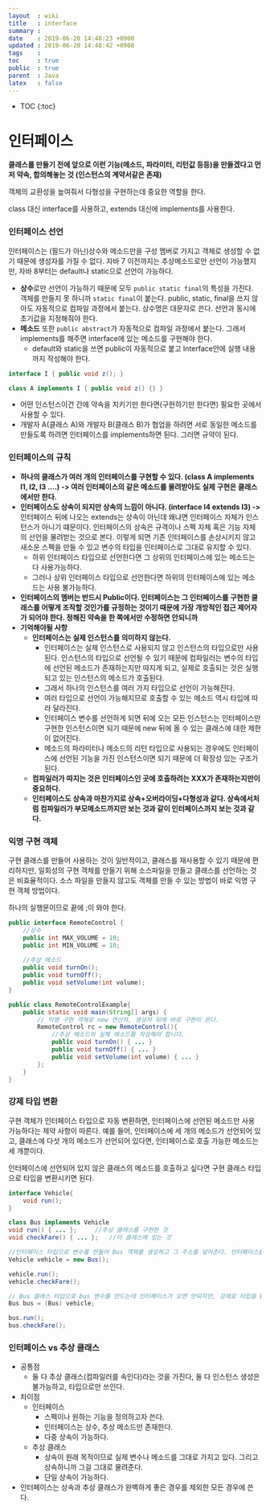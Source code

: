 ```yaml
---
layout  : wiki
title   : interface
summary : 
date    : 2019-06-20 14:48:23 +0900
updated : 2019-06-20 14:48:42 +0900
tags    : 
toc     : true
public  : true
parent  : Java
latex   : false
---
```

* TOC
{:toc}

# 인터페이스

**클래스를 만들기 전에 앞으로 이런 기능(메소드, 파라미터, 리턴값 등등)을 만들겠다고 먼저 약속, 합의해놓는 것 (인스턴스의 계약서같은 존재)**

객체의 교환성을 높여줘서 다형성을 구현하는데 중요한 역할을 한다.

class 대신 interface를 사용하고, extends 대신에 implements를 사용한다.

### 인터페이스 선언

인터페이스는 (필드가 아닌)상수와 메소드만을 구성 멤버로 가지고 객체로 생성할 수 없기 때문에 생성자를 가질 수 없다. 자바 7 이전까지는 추상메소드로만 선언이 가능했지만, 자바 8부터는 default나 static으로 선언이 가능하다.

- **상수**로만 선언이 가능하기 때문에 모두 `public static final`의 특성을 가진다. 객체를 만들지 못 하니까 `static final`이 붙는다.  public, static, final을 쓰지 않아도 자동적으로 컴파일 과정에서 붙는다. 상수명은 대문자로 쓴다. 선언과 동시에 초기값을 지정해줘야 한다.
- **메소드** 또한 `public abstract`가 자동적으로 컴파일 과정에서 붙는다. 그래서 implements를 해주면 interface에 있는 메소드를 구현해야 한다.
  - default와 static을 쓰면 public이 자동적으로 붙고 Interface안에 실행 내용까지 작성해야 한다.

```java
interface I { public void z(); }

class A implements I { public void z() {} }
```

- 어떤 인스턴스이건 간에 약속을 지키기만 한다면(구현하기만 한다면) 필요한 곳에서 사용할 수 있다.
- 개발자 A(클래스 A)와 개발자 B(클래스 B)가 협업을 하려면 서로 동일한 메소드를 만들도록 하려면 인터페이스를 implements하면 된다. 그러면 규약이 된다.

### 인터페이스의 규칙

- **하나의 클래스가 여러 개의 인터페이스를 구현할 수 있다. (class A implements I1, I2, I3 ….) -> 여러 인터페이스의 같은 메소드를 물려받아도 실제 구현은 클래스에서만 한다.**
- **인터페이스도 상속이 되지만 상속의 느낌이 아니다. (interface I4 extends I3) ->** 인터페이스 뒤에 나오는 extends는 상속이 아닌데 왜냐면 인터페이스 자체가 인스턴스가 아니기 떄문이다. 인터페이스의 상속은 규격이나 스펙 자체 혹은 기능 자체의 선언을 물려받는 것으로 본다. 이렇게 되면 기존 인터페이스를 손상시키지 않고 새소운 스펙을 만들 수 있고 변수의 타입을 인터페이스로 그대로 유지할 수 있다.
  - 하위 인터페이스 타입으로 선언한다면 그 상위의 인터페이스에 있는 메소드는 다 사용가능하다.
  - 그러나 상위 인터페이스 타입으로 선언한다면 하위의 인터페이스에 있는 메소드는 사용 불가능하다.
- **인터페이스의 멤버는 반드시 Public이다. 인터페이스는 그 인터페이스를 구현한 클래스를 어떻게 조작할 것인가를 규정하는 것이기 때문에 가장 개방적인 접근 제어자가 되어야 한다. 정해진 약속을 한 쪽에서만 수정하면 안되니까**
- **기억해야될 사항**
  - **인터페이스는 실제 인스턴스를 의미하지 않는다.**
    - 인터페이스는 실제 인스턴스로 사용되지 않고 인스턴스의 타입으로만 사용된다. 인스턴스의 타입으로 선언될 수 있기 때문에 컴파일러는 변수의 타입에 선언된 메소드가 존재하는지만 따지게 되고, 실제로 호출되는 것은 실행되고 있는 인스턴스의 메소드가 호출된다.
    - 그래서 하나의 인스턴스를 여러 가지 타입으로 선언이 가능해진다.
    - 여러 타입으로 선언이 가능해지므로 호출할 수 있는 메소드 역시 타입에 따라 달라진다.
    - 인터페이스 변수를 선언하게 되면 뒤에 오는 모든 인스턴스는 인터페이스만 구현한 인스턴스이면 되기 때문에 new 뒤에 올 수 있는 클래스에 대한 제한이 없어진다.
    - 메소드의 파라미터나 메소드의 리턴 타입으로 사용되는 경우에도 인터페이스에 선언된 기능을 가진 인스턴스이면 되기 때문에 더 확장성 있는 구조가 된다.
  - **컴파일러가 따지는 것은 인터페이스인 곳에 호출하려는 XXX가 존재하는지만이 중요하다.**
  - **인터페이스도 상속과 마찬가지로 상속+오버라이딩+다형성과 같다. 상속에서처럼 컴파일러가 부모메소드까지만 보는 것과 같이 인터페이스까지 보는 것과 같다.**

### 익명 구현 객체

구현 클래스를 만들어 사용하는 것이 일반적이고, 클래스를 재사용할 수 있기 때문에 편리하지만, 일회성의 구현 객체를 만들기 위해 소스파일을 만들고 클래스를 선언하는 것은 비효율적이다. 소스 파일을 만들지 않고도 객체를 만들 수 있는 방법이 바로 익명 구현 객체 방법이다.

하나의 실행문이므로 끝에 ;이 와야 한다.

```java
public interface RemoteControl {
	//상수
	public int MAX_VOLUME = 10;
	public int MIN_VOLUME = 10;
	
	//추상 메소드
	public void turnOn();
	public void turnOff();
	public void setVolume(int volume);
}
```

```java
public class RemoteControlExample{
	public static void main(String[] args) {
		// 익명 구현 객체로 new 연산자, 생성자 뒤에 바로 구현이 온다.
		RemoteControl rc = new RemoteControl(){
			//추상 메소드의 실체 메소드를 작성해야 합니다. 
			public void turnOn() { ... }
			public void turnOff() { ... }
			public void setVolume(int volume) { ... }
		};
	}
}
```

### 강제 타입 변환

구현 객체가 인터페이스 타입으로 자동 변환하면, 인터페이스에 선언된 메소드만 사용 가능하다는 제약 사항이 따른다. 예를 들어, 인터페이스에 세 개의 메소드가 선언되어 있고, 클래스에 다섯 개의 메소드가 선언되어 있다면, 인터페이스로 호출 가능한 메소드는 세 개뿐이다.

인터페이스에 선언되어 있지 않은 클래스의 메소드를 호출하고 싶다면 구현 클래스 타입으로 타입을 변환시키면 된다.

```java
interface Vehicle{
	void run();
}

class Bus implements Vehicle
void run() { ... }; 	//추상 클래스를 구현한 것
void checkFare() { ... }; 	//이 클래스에 있는 것

//인터페이스 타입으로 변수를 만들어 Bus 객체를 생성하고 그 주소를 넣어준다. 인터페이스를 구현한 run()은 사용할 수 있지만 Bus 안에 있는 checkFare()는 안 된다.
Vehicle vehicle = new Bus();

vehicle.run();
vehicle.checkFare();

// Bus 클래스 타입으로 bus 변수를 만드는데 인터페이스가 오면 안되지만, 강제로 타입을 Bus로 변환해줬기 때문에 Bus 클래스 안에 있는 메소드를 사용할 수 있다. 
Bus bus = (Bus) vehicle;

bus.run();
bus.checkFare();
```

### 인터페이스 vs 추상 클래스

- 공통점
  - 둘 다 추상 클래스(컴파일러를 속인다)라는 것을 가진다, 둘 다 인스턴스 생성은 불가능하고, 타입으로만 쓰인다.
- 차이점
  - 인터페이스
    - 스펙이나 원하는 기능을 정의하고자 쓴다.
    - 인터페이스는 상수, 추상 메소드만 존재한다.
    - 다중 상속이 가능하다.
  - 추상 클래스
    - 상속이 원래 목적이므로 실제 변수나 메소드를 그대로 가지고 있다. 그리고 상속하니까 그걸 그대로 물려준다.
    - 단일 상속이 가능하다.
- 인터페이스는 상속과 추상 클래스가 완벽하게 좋은 경우를 제외한 모든 경우에 쓴다.
